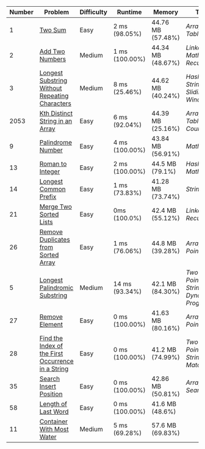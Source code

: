 | Number | Problem                                                                                                                                 | Difficulty | Runtime        | Memory            | Topics                                      |
| ------ | --------------------------------------------------------------------------------------------------------------------------------------- | ---------- | -------------- | ----------------- | ------------------------------------------- |
| 1      | [Two Sum](https://leetcode.com/problems/two-sum/)                                                                                       | Easy       | 2 ms (98.05%)  | 44.76 MB (57.48%) | _Array, Hash Table_                         |
| 2      | [Add Two Numbers](https://leetcode.com/problems/add-two-numbers/)                                                                       | Medium     | 1 ms (100.00%) | 44.34 MB (48.67%) | _LinkedList, Math, Recursion_               |
| 3      | [Longest Substring Without Repeating Characters](https://leetcode.com/problems/longest-substring-without-repeating-characters/)         | Medium     | 8 ms (25.46%)  | 44.62 MB (40.24%) | _Hash Table, String, Sliding Window_        |
| 2053   | [Kth Distinct String in an Array](https://leetcode.com/problems/kth-distinct-string-in-an-array/description/)                           | Easy       | 6 ms (92.04%)  | 44.39 MB (25.16%) | _Array, Hash Table, String, Counting_       |
| 9      | [Palindrome Number](https://leetcode.com/problems/palindrome-number/)                                                                   | Easy       | 4 ms (100.00%) | 43.84 MB (56.91%) | _Math_                                      |
| 13     | [Roman to Integer](https://leetcode.com/problems/roman-to-integer)                                                                      | Easy       | 2 ms (100.00%) | 44.5 MB (79.1%)   | _Hash Table, Math, String_                  |
| 14     | [Longest Common Prefix](https://leetcode.com/problems/longest-common-prefix/)                                                           | Easy       | 1 ms (73.83%)  | 41.28 MB (73.74%) | _String, Trie_                              |
| 21     | [Merge Two Sorted Lists](https://leetcode.com/problems/merge-two-sorted-lists/)                                                         | Easy       | 0ms (100.0%)   | 42.4 MB (55.12%)  | _Linked List, Recursion_                    |
| 26     | [Remove Duplicates from Sorted Array](https://leetcode.com/problems/remove-duplicates-from-sorted-array/)                               | Easy       | 1 ms (76.06%)  | 44.8 MB (39.28%)  | _Array, Two Pointers_                       |
| 5      | [Longest Palindromic Substring](https://leetcode.com/problems/longest-palindromic-substring)                                            | Medium     | 14 ms (93.34%) | 42.1 MB (84.30%)  | _Two Pointers, String, Dynamic Programming_ |
| 27     | [Remove Element](https://leetcode.com/problems/remove-element/)                                                                         | Easy       | 0 ms (100.00%) | 41.63 MB (80.16%) | _Array, Two Pointers_                       |
| 28     | [Find the Index of the First Occurrence in a String](https://leetcode.com/problems/find-the-index-of-the-first-occurrence-in-a-string/) | Easy       | 0 ms (100.00%) | 41.2 MB (74.99%)  | _Two Pointers, String, String Matching_     |
| 35     | [Search Insert Position](https://leetcode.com/problems/search-insert-position/)                                                         | Easy       | 0 ms (100.00%) | 42.86 MB (50.81%) | _Array, Binary Search_                      |
| 58     | [Length of Last Word](https://leetcode.com/problems/length-of-last-word/)                                                               | Easy       | 0 ms (100.00%) | 41.6 MB (48.6%)   |
| 11     | [Container With Most Water](https://leetcode.com/problems/container-with-most-water/)                                                   | Medium     | 5 ms (69.28%)  | 57.6 MB (69.83%)  |
